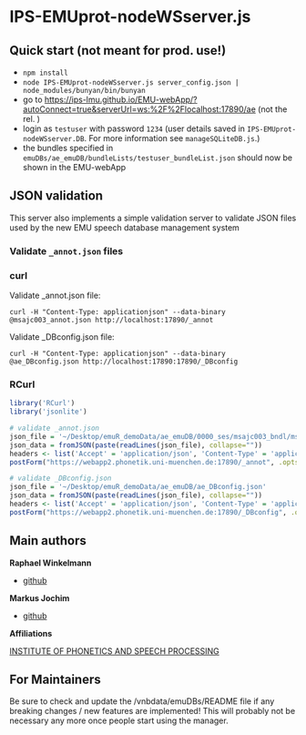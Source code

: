 # IPS-EMUprot-nodeWSserver.js


## Quick start (not meant for prod. use!)

* `npm install`
* `node IPS-EMUprot-nodeWSserver.js server_config.json | node_modules/bunyan/bin/bunyan`
* go to https://ips-lmu.github.io/EMU-webApp/?autoConnect=true&serverUrl=ws:%2F%2Flocalhost:17890/ae (not the rel. )
* login as `testuser` with password `1234` (user details saved in `IPS-EMUprot-nodeWSserver.DB`. For more information see `manageSQLiteDB.js`.)
* the bundles specified in `emuDBs/ae_emuDB/bundleLists/testuser_bundleList.json` should now be shown in the EMU-webApp

## JSON validation 

This server also implements a simple validation server to validate JSON files used by the new EMU speech database management system

### Validate `_annot.json` files

### curl

Validate \_annot.json file:

`curl -H "Content-Type: applicationjson" --data-binary  @msajc003_annot.json http://localhost:17890/_annot`



Validate \_DBconfig.json file:

`curl -H "Content-Type: applicationjson" --data-binary  @ae_DBconfig.json http://localhost:17890:17890/_DBconfig`


### RCurl

```r
library('RCurl')
library('jsonlite')

# validate _annot.json
json_file = '~/Desktop/emuR_demoData/ae_emuDB/0000_ses/msajc003_bndl/msajc003_annot.json'
json_data = fromJSON(paste(readLines(json_file), collapse=""))
headers <- list('Accept' = 'application/json', 'Content-Type' = 'application/json')
postForm("https://webapp2.phonetik.uni-muenchen.de:17890/_annot", .opts=list(postfields=paste(readLines(json_file), collapse=""), httpheader=headers))

# validate _DBconfig.json
json_file = '~/Desktop/emuR_demoData/ae_emuDB/ae_DBconfig.json'
json_data = fromJSON(paste(readLines(json_file), collapse=""))
headers <- list('Accept' = 'application/json', 'Content-Type' = 'application/json')
postForm("https://webapp2.phonetik.uni-muenchen.de:17890/_DBconfig", .opts=list(postfields=paste(readLines(json_file), collapse=""), httpheader=headers))
```


## Main authors

**Raphael Winkelmann**

+ [github](http://github.com/raphywink)

**Markus Jochim**

+ [github](http://github.com/mjochim)

**Affiliations**

[INSTITUTE OF PHONETICS AND SPEECH PROCESSING](http://www.en.phonetik.uni-muenchen.de/)


## For Maintainers

Be sure to check and update the /vnbdata/emuDBs/README file if any breaking changes / new features are implemented!
This will probably not be necessary any more once people start using the manager.
